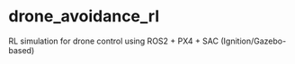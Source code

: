 # drone_avoidance_rl
RL simulation for drone control using ROS2 + PX4 + SAC (Ignition/Gazebo-based)
